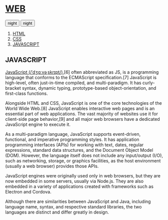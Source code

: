 <!doctype html>
<html>
<head>
<title>WEB1 - JAVASCRIPT</title>
<meta charset="utf-8">
<link rel="stylesheet" href="style.css">
<script>
function nightDayHandler(self){
var target = document.querySelector('body');
if(self.value === 'night'){
target.style.backgroundColor = 'black';
target.style.color = 'white';
self.value = 'day';

var alist = document.querySelectorAll('a');
var i = 0;
while(i < alist.length){
alist[i].style.color = 'powderblue';
i = i + 1;
}
} else {
target.style.backgroundColor = 'white';
target.style.color = 'black';
self.value = 'night';

var alist = document.querySelectorAll('a');
var i = 0;
while(i < alist.length){
alist[i].style.color = 'blue';
i = i + 1;
}
}
}
</script>
</head>
<body>
<h1><a href="index.html">WEB</a></h1>
<input id="night_day" type="button" value="night" onclick="
nightDayHandler(this);
">
<input id="night_day" type="button" value="night" onclick="
nightDayHandler(this);
">


  <div id="grid">
<ol>
  <li><a href="1.html">HTML</a></li>
  <li><a href="2.html">CSS</a></li>
  <li><a href="3.html">JAVASCRIPT</a></li>
</ol>
  <div id="article">
<h2>JAVASCRIPT</h2>
<p><a href="https://en.wikipedia.org/wiki/JavaScript">JavaScript (/ˈdʒɑːvəˌskrɪpt/)</a>,[6] often abbreviated as JS, is a programming language that conforms to the ECMAScript specification.[7] JavaScript is high-level, often just-in-time compiled, and multi-paradigm. It has curly-bracket syntax, dynamic typing, prototype-based object-orientation, and first-class functions.

Alongside HTML and CSS, JavaScript is one of the core technologies of the World Wide Web.[8] JavaScript enables interactive web pages and is an essential part of web applications. The vast majority of websites use it for client-side page behavior,[9] and all major web browsers have a dedicated JavaScript engine to execute it.

As a multi-paradigm language, JavaScript supports event-driven, functional, and imperative programming styles. It has application programming interfaces (APIs) for working with text, dates, regular expressions, standard data structures, and the Document Object Model (DOM). However, the language itself does not include any input/output (I/O), such as networking, storage, or graphics facilities, as the host environment (usually a web browser) provides those APIs.

JavaScript engines were originally used only in web browsers, but they are now embedded in some servers, usually via Node.js. They are also embedded in a variety of applications created with frameworks such as Electron and Cordova.

Although there are similarities between JavaScript and Java, including language name, syntax, and respective standard libraries, the two languages are distinct and differ greatly in design.
</p>
</body>
</html>
